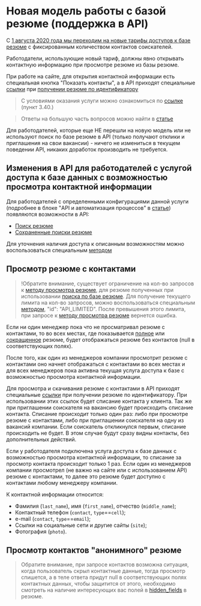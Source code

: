 # Новая модель работы с базой резюме (поддержка в API)

С [1 августа 2020 года мы переходим на новые тарифы доступов к базе резюме](https://hh.ru/article/26941) с фиксированным количеством контактов соискателей.

Работодатели, использующие новый тариф, должны явно открывать контактную информацию при просмотре резюме из базы резюме.

При работе на сайте, для открытия контактной информации есть специальная кнопка "Показать контакты", а в API приходят специальные [ссылки](/docs/employer_resumes.md#actions-object-for-employer) при [получении резюме по идентификатору](/docs/employer_resumes.md#item)

> С условиями оказания услуги можно ознакомиться по [ссылке](https://hh.ru/conditions) (пункт 3.40.)

> Ответы на большую часть вопросов можно найти в [статье](https://hh.ru/article/27029)

Для работодателей, которые еще НЕ перешли на новую модель или не используют поиск по базе резюме в API (только получают отклики и приглашения на свои вакансии) - ничего не измениться в текущем поведении API, никаких доработок производить не требуется.

## Изменения в API для работодателей с услугой доступа к базе данных с возможностью просмотра контактной информации

Для работодателей с определенными конфигурациями данной услуги (подробнее в блоке "API и автоматизация процессов" в [статье](https://hh.ru/article/27029)) появляются возможности в API:

* [Поиск резюме](/docs/resumes_search.md)
* [Cохраненные поиски резюме](https://api.hh.ru/openapi/redoc#tag/Sohranennye-poiski-rezyume/operation/get-saved-resume-searches)

Для уточнения наличия доступа к описанным возможностям можно воспользоваться специальным [методом](/docs/payable/employer_methods.md)

<a name="contact-data"></a>
## Просмотр резюме с контактами

> !Обратите внимание, существует ограничение на кол-во запросов к [методу просмотра резюме](/docs/employer_resumes.md#item), для резюме полученных при использовании [поиска по базе резюме](/docs/resumes_search.md). Для получение текущего лимита на кол-во запросов, можно воспользоваться специальным [методом](https://api.hh.ru/openapi/redoc#tag/Uslugi-rabotodatelya/operation/get-payable-api-actions), "id": "API_LIMITED". После превышения этого лимита, при запросе к [методу просмотра резюме](/docs/employer_resumes.md#item) вернется ошибка.

Если ни один менеджер пока что не просматривал резюме с контактами, то во всех местах, где показывается [полное](/docs/employer_resumes.md#items) 
или [сокращенное](/docs/employer_resumes.md#resume-short) резюме, будет отображаться резюме без контактов (null в соответствующих полях).

После того, как один из менеджеров компании просмотрит резюме с контактами оно начнет отображаться с контактами во всех местах и для всех 
менеджеров пока активна текущая услуга доступа к базе с возможностью просмотра контактной информации.

Для просмотра и скачивания резюме с контактами в API приходят специальные [ссылки](/docs/employer_resumes.md#actions-object-for-employer) при получении резюме по идентификатору.
При использовании этих ссылок будет списание контакта у клиента. Так же при приглашении соискателя на вакансию будет происходить списание контакта. 
Списание происходит только один раз: либо при просмотре резюме с контактами, либо при приглашении соискателя на одну из вакансий компании.
Если соискатель откликнулся первым, списание происходить не будет. В этом случае будут сразу видны контакты, без дополнительных действий.

Если у работодателя подключена услуга доступа к базе данных с возможностью просмотра контактной информации, то списание за просмотр контакта происходит только 1 раз.
Если один из менеджеров компании просмотрел (не важно на сайте или с использованием API) резюме с контактами, то далее это резюме 
будет доступно с контактами любому менеджеру компании.

К контактной информации относится:
* Фамилия (`last_name`), имя (`first_name`), отчество (`middle_name`);
* Контактный телефон (`contact`, `type`==`cell`);
* e-mail (`contact`, `type`==`email`);
* Ссылки на социальные сети и другие сайты (`site`);
* Фотография (`photo`).

## Просмотр контактов "анонимного" резюме

> Обратите внимание, при запросе контактов возможна ситуация, когда пользователь скрыл контактные данные, тогда просмотр спишется, а в теле ответа придут null в соответствующих полях контактных данных, чтобы защитится от этого, необходимо смотреть на наличие интересующих вас полей в [hidden_fields](/docs/employer_resumes.md#hidden-fields) в резюме.
